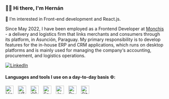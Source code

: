 <div align=""><h3>👋🏼 Hi there, I'm Hernán</h3></div>
<div align="">
 
🔭 I’m interested in Front-end development and React.js.

Since May 2022, I have been employed as a Frontend Developer at [Monchis](http://www.monchis.com.py/) - a delivery and logistics firm that links merchants and consumers through its platform, in Asunción, Paraguay. My primary responsibility is to develop features for the in-house ERP and CRM applications, which runs on desktop platforms and is mainly used for managing the company‘s accounting, procurement, and logistics operations.

[![LinkedIn](https://img.shields.io/badge/LinkedIn-0077B5?style=for-the-badge&logo=linkedin&logoColor=white)](https://www.linkedin.com/in/hernan-m/)

#### Languages and tools I use on a day-to-day basis ⚙️:
<div align="" padding-right="9px">
<img align="" alt="Visual Studio Code" width="26px" src="https://cdn.jsdelivr.net/gh/devicons/devicon/icons/vscode/vscode-original.svg" style="padding-right:10px;" />
<img align="" alt="HTML5" width="26px" src="https://cdn.jsdelivr.net/gh/devicons/devicon/icons/html5/html5-original.svg" style="padding-right:10px;" />
<img align="" alt="CSS3" width="26px" src="https://cdn.jsdelivr.net/gh/devicons/devicon/icons/css3/css3-original.svg" style="padding-right:10px;" />
<img align="" alt="Sass" width="26px" src="https://cdn.jsdelivr.net/gh/devicons/devicon/icons/sass/sass-original.svg" style="padding-right:10px;" />
<img align="" alt="JavaScript" width="26px" src="https://cdn.jsdelivr.net/gh/devicons/devicon/icons/javascript/javascript-original.svg" style="padding-right:10px;" />
<img align="" alt="React" width="26px" src="https://cdn.jsdelivr.net/gh/devicons/devicon/icons/react/react-original.svg" style="padding-right:10px;" />
<img align="" alt="Git" width="26px" src="https://cdn.jsdelivr.net/gh/devicons/devicon/icons/git/git-original.svg" style="padding-right:10px;" />
</div>
</div>
